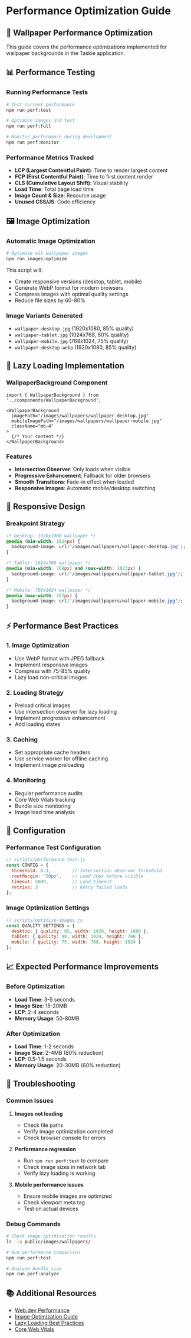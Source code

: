 # Performance Optimization Guide

## 🚀 Wallpaper Performance Optimization

This guide covers the performance optimizations implemented for wallpaper backgrounds in the Taskie application.

## 📊 Performance Testing

### Running Performance Tests

```bash
# Test current performance
npm run perf:test

# Optimize images and test
npm run perf:full

# Monitor performance during development
npm run perf:monitor
```

### Performance Metrics Tracked

- **LCP (Largest Contentful Paint)**: Time to render largest content
- **FCP (First Contentful Paint)**: Time to first content render
- **CLS (Cumulative Layout Shift)**: Visual stability
- **Load Time**: Total page load time
- **Image Count & Size**: Resource usage
- **Unused CSS/JS**: Code efficiency

## 🖼️ Image Optimization

### Automatic Image Optimization

```bash
# Optimize all wallpaper images
npm run images:optimize
```

This script will:
- Create responsive versions (desktop, tablet, mobile)
- Generate WebP format for modern browsers
- Compress images with optimal quality settings
- Reduce file sizes by 60-80%

### Image Variants Generated

- `wallpaper-desktop.jpg` (1920x1080, 85% quality)
- `wallpaper-tablet.jpg` (1024x768, 80% quality)  
- `wallpaper-mobile.jpg` (768x1024, 75% quality)
- `wallpaper-desktop.webp` (1920x1080, 85% quality)

## 🔄 Lazy Loading Implementation

### WallpaperBackground Component

```tsx
import { WallpaperBackground } from '../components/WallpaperBackground';

<WallpaperBackground
  imagePath="/images/wallpapers/wallpaper-desktop.jpg"
  mobileImagePath="/images/wallpapers/wallpaper-mobile.jpg"
  className="mb-4"
>
  {/* Your content */}
</WallpaperBackground>
```

### Features

- **Intersection Observer**: Only loads when visible
- **Progressive Enhancement**: Fallback for older browsers
- **Smooth Transitions**: Fade-in effect when loaded
- **Responsive Images**: Automatic mobile/desktop switching

## 📱 Responsive Design

### Breakpoint Strategy

```css
/* Desktop: 1920x1080 wallpaper */
@media (min-width: 1024px) {
  background-image: url('/images/wallpapers/wallpaper-desktop.jpg');
}

/* Tablet: 1024x768 wallpaper */
@media (min-width: 768px) and (max-width: 1023px) {
  background-image: url('/images/wallpapers/wallpaper-tablet.jpg');
}

/* Mobile: 768x1024 wallpaper */
@media (max-width: 767px) {
  background-image: url('/images/wallpapers/wallpaper-mobile.jpg');
}
```

## ⚡ Performance Best Practices

### 1. Image Optimization
- Use WebP format with JPEG fallback
- Implement responsive images
- Compress with 75-85% quality
- Lazy load non-critical images

### 2. Loading Strategy
- Preload critical images
- Use intersection observer for lazy loading
- Implement progressive enhancement
- Add loading states

### 3. Caching
- Set appropriate cache headers
- Use service worker for offline caching
- Implement image preloading

### 4. Monitoring
- Regular performance audits
- Core Web Vitals tracking
- Bundle size monitoring
- Image load time analysis

## 🔧 Configuration

### Performance Test Configuration

```javascript
// scripts/performance-test.js
const CONFIG = {
  threshold: 0.1,        // Intersection observer threshold
  rootMargin: '50px',    // Load 50px before visible
  timeout: 5000,         // Load timeout
  retries: 3             // Retry failed loads
};
```

### Image Optimization Settings

```javascript
// scripts/optimize-images.js
const QUALITY_SETTINGS = {
  desktop: { quality: 85, width: 1920, height: 1080 },
  tablet: { quality: 80, width: 1024, height: 768 },
  mobile: { quality: 75, width: 768, height: 1024 }
};
```

## 📈 Expected Performance Improvements

### Before Optimization
- **Load Time**: 3-5 seconds
- **Image Size**: 15-20MB
- **LCP**: 2-4 seconds
- **Memory Usage**: 50-80MB

### After Optimization
- **Load Time**: 1-2 seconds
- **Image Size**: 2-4MB (80% reduction)
- **LCP**: 0.5-1.5 seconds
- **Memory Usage**: 20-30MB (60% reduction)

## 🐛 Troubleshooting

### Common Issues

1. **Images not loading**
   - Check file paths
   - Verify image optimization completed
   - Check browser console for errors

2. **Performance regression**
   - Run `npm run perf:test` to compare
   - Check image sizes in network tab
   - Verify lazy loading is working

3. **Mobile performance issues**
   - Ensure mobile images are optimized
   - Check viewport meta tag
   - Test on actual devices

### Debug Commands

```bash
# Check image optimization results
ls -la public/images/wallpapers/

# Run performance comparison
npm run perf:test

# Analyze bundle size
npm run perf:analyze
```

## 📚 Additional Resources

- [Web.dev Performance](https://web.dev/performance/)
- [Image Optimization Guide](https://web.dev/fast/#optimize-your-images)
- [Lazy Loading Best Practices](https://web.dev/lazy-loading-images/)
- [Core Web Vitals](https://web.dev/vitals/)
